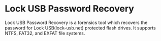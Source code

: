 # Lock USB Password Recovery
Lock USB Password Recovery is a forensics tool which recovers the password for Lock USB(lock-usb.net) protected flash drives. It supports NTFS, FAT32, and EXFAT file systems. 
